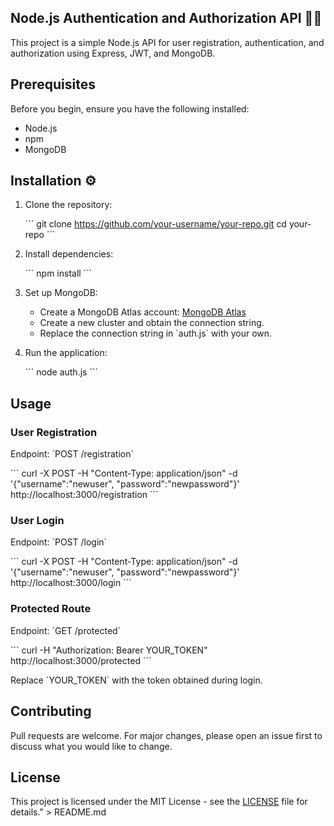 ## Node.js Authentication and Authorization API 👩‍💻

This project is a simple Node.js API for user registration, authentication, and authorization using Express, JWT, and MongoDB.

## Prerequisites

Before you begin, ensure you have the following installed:

- Node.js
- npm
- MongoDB

## Installation ⚙️

1. Clone the repository:

   \`\`\`
   git clone https://github.com/your-username/your-repo.git
   cd your-repo
   \`\`\`

2. Install dependencies:

   \`\`\`
   npm install
   \`\`\`

3. Set up MongoDB: 

   - Create a MongoDB Atlas account: [MongoDB Atlas](https://www.mongodb.com/cloud/atlas)
   - Create a new cluster and obtain the connection string.
   - Replace the connection string in \`auth.js\` with your own.

4. Run the application:

   \`\`\`
   node auth.js
   \`\`\`

## Usage

### User Registration

Endpoint: \`POST /registration\`

\`\`\`
curl -X POST -H \"Content-Type: application/json\" -d '{\"username\":\"newuser\", \"password\":\"newpassword\"}' http://localhost:3000/registration
\`\`\`

### User Login

Endpoint: \`POST /login\`

\`\`\`
curl -X POST -H \"Content-Type: application/json\" -d '{\"username\":\"newuser\", \"password\":\"newpassword\"}' http://localhost:3000/login
\`\`\`

### Protected Route

Endpoint: \`GET /protected\`

\`\`\`
curl -H \"Authorization: Bearer YOUR_TOKEN\" http://localhost:3000/protected
\`\`\`

Replace \`YOUR_TOKEN\` with the token obtained during login.

## Contributing

Pull requests are welcome. For major changes, please open an issue first to discuss what you would like to change.

## License

This project is licensed under the MIT License - see the [LICENSE](LICENSE) file for details." > README.md
